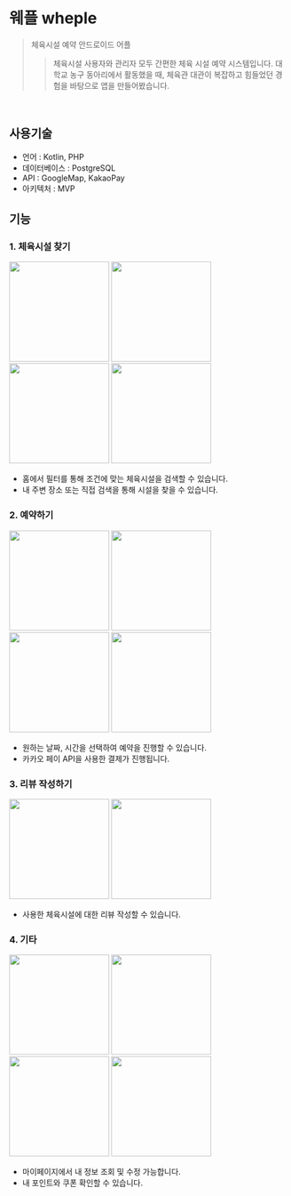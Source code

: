 웨플 wheple
===========
> 체육시설 예약 안드로이드 어플
>> 체육시설 사용자와 관리자 모두 간편한 체육 시설 예약 시스템입니다. 대학교 농구 동아리에서 활동했을 때, 체육관 대관이 복잡하고 힘들었던 경험을 바탕으로 앱을 만들어봤습니다.

<br/>

사용기술
-------
- 언어 : Kotlin, PHP
- 데이터베이스 : PostgreSQL
- API : GoogleMap, KakaoPay 
- 아키텍처 : MVP 

기능
-------
### 1. 체육시설 찾기
<p>
  <img width="180" src="https://user-images.githubusercontent.com/51042849/77296666-6bedf680-6d2b-11ea-8e55-a2998288858f.jpg">  
  <img width="180" src="https://user-images.githubusercontent.com/51042849/77296782-a192df80-6d2b-11ea-99c6-5280ee7c8655.jpg">
  <img width="180" src="https://user-images.githubusercontent.com/51042849/77296807-aa83b100-6d2b-11ea-9982-679ae6fe6b20.jpg">
  <img width="180" src="https://user-images.githubusercontent.com/51042849/77296833-b66f7300-6d2b-11ea-9c6b-1010272b8dd6.jpg">
</p>

- 홈에서 필터를 통해 조건에 맞는 체육시설을 검색할 수 있습니다.
- 내 주변 장소 또는 직접 검색을 통해 시설을 찾을 수 있습니다.


### 2. 예약하기
<p>
  <img width="180" src="https://user-images.githubusercontent.com/51042849/77296895-d3a44180-6d2b-11ea-90c3-f8ca2aff8f7e.jpg">  
  <img width="180" src="https://user-images.githubusercontent.com/51042849/77296926-de5ed680-6d2b-11ea-85a0-1217667866f9.jpg">
  <img width="180" src="https://user-images.githubusercontent.com/51042849/77296952-e7e83e80-6d2b-11ea-94eb-c8b8ad9a432a.jpg">
  <img width="180" src="https://user-images.githubusercontent.com/51042849/77296967-efa7e300-6d2b-11ea-98f3-f315e68c8a70.jpg">
</p>

- 원하는 날짜, 시간을 선택하여 예약을 진행할 수 있습니다.
- 카카오 페이 API을 사용한 결제가 진행됩니다.


### 3. 리뷰 작성하기
<p>
  <img width="180" src="https://user-images.githubusercontent.com/51042849/77297030-0b12ee00-6d2c-11ea-8731-762992065aa8.jpg">  
  <img width="180" src="https://user-images.githubusercontent.com/51042849/77297144-34cc1500-6d2c-11ea-97eb-ca1528ecb907.jpg">
</p>

- 사용한 체육시설에 대한 리뷰 작성할 수 있습니다.

### 4. 기타
<p>
  <img width="180" src="https://user-images.githubusercontent.com/51042849/77297205-47dee500-6d2c-11ea-9511-8f9fa554730a.jpg">  
  <img width="180" src="https://user-images.githubusercontent.com/51042849/77297228-50372000-6d2c-11ea-9783-05fb8e85a858.jpg">
  <img width="180" src="https://user-images.githubusercontent.com/51042849/77297257-5af1b500-6d2c-11ea-84cb-4243e84f4d36.jpg">
  <img width="180" src="https://user-images.githubusercontent.com/51042849/77297281-6349f000-6d2c-11ea-9364-d0a3dca01b45.jpg">
</p>

- 마이페이지에서 내 정보 조회 및 수정 가능합니다.
- 내 포인트와 쿠폰 확인할 수 있습니다.
